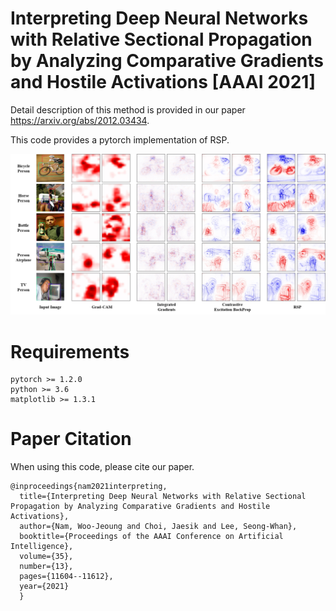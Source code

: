 # Interpreting Deep Neural Networks with Relative Sectional Propagation by Analyzing Comparative Gradients and Hostile Activations [AAAI 2021]


Detail description of this method is provided in our paper https://arxiv.org/abs/2012.03434.

This code provides a pytorch implementation of RSP.

![Alt text](/Fig.png)
# Requirements
	pytorch >= 1.2.0
	python >= 3.6
	matplotlib >= 1.3.1
  
# Paper Citation
When using this code, please cite our paper.

	@inproceedings{nam2021interpreting,
	  title={Interpreting Deep Neural Networks with Relative Sectional Propagation by Analyzing Comparative Gradients and Hostile Activations},
	  author={Nam, Woo-Jeoung and Choi, Jaesik and Lee, Seong-Whan},
	  booktitle={Proceedings of the AAAI Conference on Artificial Intelligence},
	  volume={35},
	  number={13},
	  pages={11604--11612},
	  year={2021}
	  }
